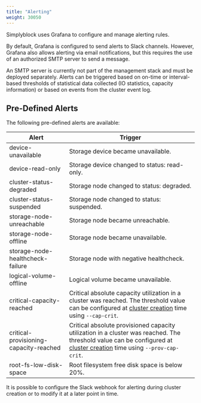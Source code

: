 ```yaml
---
title: "Alerting"
weight: 30050
---
```


Simplyblock uses Grafana to configure and manage alerting rules.

By default, Grafana is configured to send alerts to Slack channels. However, Grafana also allows alerting via email
notifications, but this requires the use of an authorized SMTP server to send a message.

An SMTP server is currently not part of the management stack and must be deployed separately. Alerts can be triggered
based on on-time or interval-based thresholds of statistical data collected (IO statistics, capacity information) or
based on events from the cluster event log.

## Pre-Defined Alerts

The following pre-defined alerts are available:

| Alert                                  | Trigger                                                                                                                                                                                                                      |
|----------------------------------------|------------------------------------------------------------------------------------------------------------------------------------------------------------------------------------------------------------------------------|
| device-unavailable                     | Storage device became unavailable.                                                                                                                                                                                           |
| device-read-only                       | Storage device changed to status: read-only.                                                                                                                                                                                 |
| cluster-status-degraded                | Storage node changed to status: degraded.                                                                                                                                                                                    |
| cluster-status-suspended               | Storage node changed to status: suspended.                                                                                                                                                                                   |
| storage-node-unreachable               | Storage node became unreachable.                                                                                                                                                                                             |
| storage-node-offline                   | Storage node became unavailable.                                                                                                                                                                                             |
| storage-node-healthcheck-failure       | Storage node with negative healthcheck.                                                                                                                                                                                      |
| logical-volume-offline                 | Logical volume became unavailable.                                                                                                                                                                                           |
| critical-capacity-reached              | Critical absolute capacity utilization in a cluster was reached. The threshold value can be configured at [cluster creation](../../reference/cli/cluster.md#creates-a-new-cluster) time using `--cap-crit`.                                                                   |
| critical-provisioning-capacity-reached | Critical absolute provisioned capacity utilization in a cluster was reached. The threshold value can be configured at [cluster creation](../../reference/cli/cluster.md#creates-a-new-cluster) time using `--prov-cap-crit`.                                                  |
| root-fs-low-disk-space                 | Root filesystem free disk space is below 20%.                                                                                                                                                                                |

It is possible to configure the Slack webhook for alerting during cluster creation or to modify it at a later point in
time.
